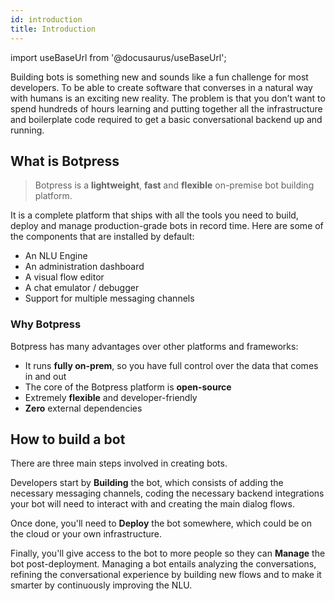 ```yaml
---
id: introduction
title: Introduction
---
```


import useBaseUrl from '@docusaurus/useBaseUrl';

Building bots is something new and sounds like a fun challenge for most developers. To be able to create software that converses in a natural way with humans is an exciting new reality. The problem is that you don’t want to spend hundreds of hours learning and putting together all the infrastructure and boilerplate code required to get a basic conversational backend up and running.

## What is Botpress

> Botpress is a **lightweight**, **fast** and **flexible** on-premise bot building platform.

It is a complete platform that ships with all the tools you need to build, deploy and manage production-grade bots in record time. Here are some of the components that are installed by default:

- An NLU Engine
- An administration dashboard
- A visual flow editor
- A chat emulator / debugger
- Support for multiple messaging channels

### Why Botpress

Botpress has many advantages over other platforms and frameworks:

- It runs **fully on-prem**, so you have full control over the data that comes in and out
- The core of the Botpress platform is **open-source**
- Extremely **flexible** and developer-friendly
- **Zero** external dependencies

## How to build a bot

There are three main steps involved in creating bots.

Developers start by **Building** the bot, which consists of adding the necessary messaging channels, coding the necessary backend integrations your bot will need to interact with and creating the main dialog flows.

Once done, you'll need to **Deploy** the bot somewhere, which could be on the cloud or your own infrastructure.

Finally, you'll give access to the bot to more people so they can **Manage** the bot post-deployment. Managing a bot entails analyzing the conversations, refining the conversational experience by building new flows and to make it smarter by continuously improving the NLU.
